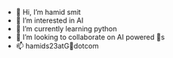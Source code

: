 - 👋 Hi, I’m hamid smit
- 👀 I’m interested in AI
- 🌱 I’m currently learning python
- 💞️ I’m looking to collaborate on AI powered 🤖s
- 📫 hamids23atG💌dotcom

<!---
hamids23/hamids23 is a ✨ special ✨ repository because its `README.md` (this file) appears on your GitHub profile.
You can click the Preview link to take a look at your changes.
--->
